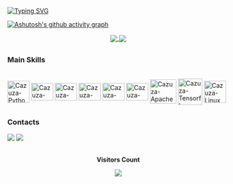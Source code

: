[![Typing SVG](https://readme-typing-svg.herokuapp.com?font=Geist&weight=900&size=19&duration=4000&pause=900&color=9F8AC0D4&width=450&lines=Hello%2C+my+name+is+Jana%C3%ADna+Cazuza;Following+the+path+of+Quant+Analyst+;Starting+with+Data+Science;Leaving+behind+a+Medical+Degree;Graduating++in+Computer+Science;Postgraduating+in++Analysis+and+Data+Science;I+invite+you+to+follow;My+projects+and+my+study+work)](https://git.io/typing-svg)

[![Ashutosh's github activity graph](https://github-readme-activity-graph.vercel.app/graph?username=janainacazuza&bg_color=0000000&color=a02dbe&line=a02dbe&point=b8b7b7&area=true&hide_border=true)](https://github.com/ashutosh00710/github-readme-activity-graph)


<div align = center>
<a href="https://github.com/janainacazuza/github-readme-stats">
  <img align="center" src="https://github-readme-stats.vercel.app/api?username=janainacazuza&show_icons=true&bg_color=00000000&hide_border=true&hide_rank=true&theme=midnight-purple" />
</a>
<a href="https://github.com/janainacazuza/convoychat">
  <img align="center" src="https://github-readme-stats.vercel.app/api/top-langs/?username=janainacazuza&layout=compact&&bg_color=00000000&hide_border=true&theme=midnight-purple" />
</a>
</div>

##

<h3>Main Skills</h3>
<div style="display: inline_block"><br>
  <img align="center" alt="Cazuza-Python" height="50" width="50" src="https://cdn.jsdelivr.net/gh/devicons/devicon/icons/python/python-original.svg">
  <img align="center" alt="Cazuza-Cpp" height="40" width="50" src="https://cdn.jsdelivr.net/gh/devicons/devicon@latest/icons/cplusplus/cplusplus-plain.svg">
  <img align="center" alt="Cazuza-Jupyter" height="40" width="50" src="https://cdn.jsdelivr.net/gh/devicons/devicon@latest/icons/jupyter/jupyter-original-wordmark.svg">
  <img align="center" alt="Cazuza-Mysql" height="40" width="50" src="https://cdn.jsdelivr.net/gh/devicons/devicon/icons/mysql/mysql-original.svg">
  <img align="center" alt="Cazuza-postgre" height="40" width="50" src="https://cdn.jsdelivr.net/gh/devicons/devicon/icons/postgresql/postgresql-original.svg">
  <img align="center" alt="Cazuza-MongoDB" height="40" width="50" src="https://cdn.jsdelivr.net/gh/devicons/devicon@latest/icons/mongodb/mongodb-original-wordmark.svg"> 
  <img align="center" alt="Cazuza-ApacheSpark" height="55" width="60" src="https://cdn.jsdelivr.net/gh/devicons/devicon@latest/icons/apachespark/apachespark-original-wordmark.svg" />
  <img align="center" alt="Cazuza-Tensorflow" height="60" width="55" src="https://cdn.jsdelivr.net/gh/devicons/devicon@latest/icons/tensorflow/tensorflow-original.svg">
  <img align="center" alt="Cazuza-Linux" height="50" width="50" src="https://cdn.jsdelivr.net/gh/devicons/devicon/icons/linux/linux-original.svg">
  
</div>

##

<h3>Contacts</h3>

<div>
 <a href = "mailto:janainamartinscazuza@gmail.com"><img src="https://img.shields.io/badge/Gmail-D14836?style=for-the-badge&logo=gmail&logoColor=white" target="_blank"></a>
 <a href="https://www.linkedin.com/in/janainacazuza/" target="_blank"><img src="https://img.shields.io/badge/linkedin-%230077B5.svg?style=for-the-badge&logo=linkedin&logoColor=white" target="_blank"></a> 
</div>


<div align="center">
<br><p align="centre"><b>Visitors Count</b></p>  
<p align="center"><img align="center" src="https://profile-counter.glitch.me/{janainacazuza}/count.svg" /></p> 
<br>
</div>
